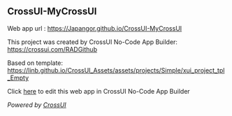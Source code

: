 ## CrossUI-MyCrossUI
Web app url : https://Japangor.github.io/CrossUI-MyCrossUI

This project was created by CrossUI No-Code App Builder: https://crossui.com/RADGithub

Based on template: https://linb.github.io/CrossUI_Assets/assets/projects/Simple/xui_project_tpl_Empty

Click [here](https://crossui.com/RADGithub/#!from=github&owner=Japangor&repo=CrossUI-MyCrossUI) to edit this web app in CrossUI No-Code App Builder

<i>Powered by [CrossUI](https://crossui.com)</i>

